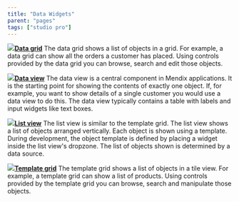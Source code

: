 ```yaml
---
title: "Data Widgets"
parent: "pages"
tags: ["studio pro"]
---
```



[![](attachments/16713890/16844023.png)](data-grid)**[Data grid](data-grid)**
The data grid shows a list of objects in a grid. For example, a data grid can show all the orders a customer has placed. Using controls provided by the data grid you can browse, search and edit those objects.



**[![](attachments/16713890/16844022.png)](data-view)[Data view](data-view)**
The data view is a central component in Mendix applications. It is the starting point for showing the contents of exactly one object. If, for example, you want to show details of a single customer you would use a data view to do this. The data view typically contains a table with labels and input widgets like text boxes.



**[![](attachments/16713890/16844021.png)](list-view)[List view](list-view)**
The list view is similar to the template grid. The list view shows a list of objects arranged vertically. Each object is shown using a template. During development, the object template is defined by placing a widget inside the list view's dropzone. The list of objects shown is determined by a data source.



[![](attachments/16713890/16844020.png)](template-grid)**[Template grid](template-grid)**
The template grid shows a list of objects in a tile view. For example, a template grid can show a list of products. Using controls provided by the template grid you can browse, search and manipulate those objects.
